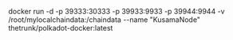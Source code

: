 docker run -d -p 39333:30333 -p 39933:9933 -p 39944:9944 -v /root/mylocalchaindata:/chaindata --name "KusamaNode" thetrunk/polkadot-docker:latest

